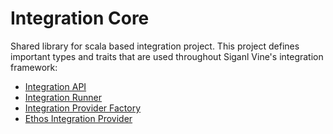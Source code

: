 # Integration Core
Shared library for scala based integration project.  This project defines important types and traits that are used throughout Siganl Vine's integration framework:
+ [Integration API](https://github.com/signalvine/integration-api)
+ [Integration Runner](https://github.com/signalvine/integration-runner)
+ [Integration Provider Factory](https://github.com/signalvine/integration-provider-factory)
+ [Ethos Integration Provider](https://github.com/signalvine/ethos-provider)


